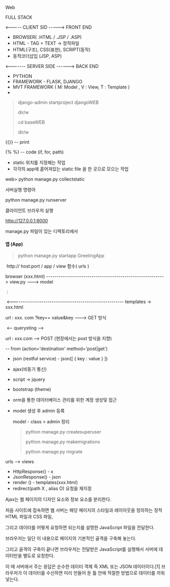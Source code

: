



Web

FULL STACK

<----- CLIENT SID ----->   FRONT END

- BROWSER( .HTML / .JSP / .ASP)
- HTML  - TAG + TEXT -> 정적파일
- HTML(구조), CSS(표현), SCRIPT(동작)
- 동적코더삽입 (JSP, ASP)



<------- SERVER SIDE ------>   BACK END

- PYTHON
- FRAMEWORK - FLASK, DJANGO
- MVT FRAMEWORK ( M: Model , V : View, T : Template )
- 



> django-admin startproject djangoWEB
>
> dir/w
>
> cd baseWEB
>
> dir/w



{{}} -- print

{% %} -- code (if, for, path)



* static 위치를 지정해는 작업
* 각각의 app에 흩어져있는 static file 을 한 곳으로 모으는 작업

web> python manage.py collectstatic

서버실행 명령어 

python manage.py runserver



클라이언트 브라우저 실행

http://127.0.0.1:8000



manage.py 파일이 있는 디렉토리에서

#### 앱 (App)

> python manage.py	startapp GreetingApp



​									http:// host:port / app / view 함수( urls )

browser (xxx.html) ---------------------------------------------------------> view.py ---> model

​																												:

​								<------------------------------------------------------  templates -> xxx.html

url : xxx. com ?key== value&key   ---> GET 방식

​						 <-- querysting  --> 

url : xxx.com  --> POST  (현장에서는 post 방식을 지향)

-- from (action='destination' method='post|get')



* json (restful service)  -  json([ { key : value } ])

  

* ajax(비동기 통신)

* script -> jquery

* bootstrap (theme)



* orm을 통한 데이터베이스 관리를 위한 계정 생성및 접근

* model 생성 후 admin 등록

  

  model - class >  admin  정리

  > python manage.py createsuperuser
  >
  > python manage.py makemigrations
  >
  > python manage.py migrate



urls --> views

- HttpResponse() - x
- JsonResponse() - json
- render () - templates(xxx.html)
- redirect(path X , alias O)  요청을 재지정



Ajax는 웹 페이지의 디자인 요소와 정보 요소를 분리한다. 

처음 사이트에 접속하면 웹 서버는 해당 페이지의 스타일과 레이아웃을 정의하는 정적 HTML 파일과 CSS 파일, 

그리고 데이터를 어떻게 요청하면 되는지를 설명한 JavaScript 파일을 전달한다. 



브라우저는 일단 이 내용으로 페이지의 기본적인 골격을 구축해 놓는다. 

그리고 골격의 구축이 끝나면 브라우저는 전달받은 JavaScript를 실행해서 서버에 데이터만을 별도로 요청한다.

 이 때 서버에서 주는 응답은 순수한 데이터 객체 즉 XML 또는 JSON 데이터이다.[1] 브라우저가 이 데이터를 수신하면 미리 만들어 둔 틀 안에 적절한 방법으로 데이터를 끼워 넣는다.